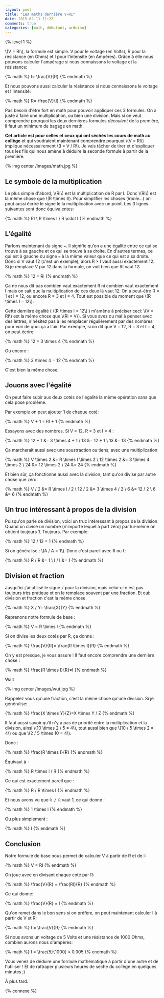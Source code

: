 ```yaml
---
layout: post
title: "Les maths derrière V=RI"
date: 2015-02-11 11:22
comments: true
categories: [math, débutant, arduino]
---
```


{% level 1 %}

\\(V = RI\\), la formule est simple. V pour le voltage (en Volts), R pour la
résistance (en Ohms) et I pour l'intensité (en Ampères).  Grâce à elle nous
pouvons calculer l'ampérage si nous connaissons le voltage et la résistance:

{% math %}
  I= \frac{V}{R}
{% endmath %}

Et nous pouvons aussi calculer la résistance si nous connaissons le voltage et
l'intensité:

{% math %}
  R= \frac{V}{I}
{% endmath %}

Pas besoin d'être fort en math pour pouvoir appliquer ces 3 formules. On a
juste à faire une multiplication, ou bien une division. Mais si on veut
comprendre pourquoi les deux dernières formules *découlent* de la première, il
faut un minimum de bagage en math.

**Cet article est pour celles et ceux qui ont séchés les cours de math au
collège** et qui voudraient maintenant comprendre pourquoi \\(V = RI\\) implique
nécessairement \\(I = V / R\\). Je vais tâcher de tirer et d'expliquer tous les
fils qui nous amène à déduire la seconde formule à partir de la première.

{% img center /images/math.jpg %}

<!-- more -->

Le symbole de la multiplication
-------------------------------

Le plus simple d'abord, \\(RI\\) est la multiplication de R par I.
Donc \\(RI\\) est la même chose que \\(R \times I\\).
Pour simplifier les choses (*ironie…*) on peut aussi
écrire le signe le la multiplication avec un point.
Les 3 lignes suivantes sont donc équivalentes:

{% math %}
  RI            \\
  R \times I    \\
  R \cdot I
{% endmath %}

L'égalité
---------

Parlons maintenant du signe `=`. Il signifie qu'on a une égalité entre ce qui
se trouve à sa gauche et ce qui se trouve à sa droite. En d'autres termes, ce
qui est à gauche du signe `=` à la même valeur que ce qui est à sa droite.
Donc si V vaut 12 (c'est un exemple), alors R × I vaut
aussi exactement 12. Si je remplace V par 12 dans la formule, on voit bien que
RI vaut 12:

{% math %}
  12 = RI
{% endmath %}


Ça ne nous
dit pas combien vaut exactement R ni combien vaut exactement I mais on sait
que la multiplication de ces deux là vaut 12. On a peut-être R = 1 et I = 12, ou
encore R = 3 et I = 4. Tout est possible du moment que \\(R \times I = 12\\).

Cette dernière égalité ( \\(R \times I = 12\\) ) m'amène à préciser ceci:
\\(V = RI\\) est la
même chose que \\(RI = V\\). Si vous avez du mal à penser avec des lettres,
n'hésitez pas à les remplacer régulièrement par des nombres pour voir de quoi
ça a l'air. Par exemple, si on dit que V = 12, R = 3 et I = 4, on peut écrire:

{% math %}
  12 = 3 \times 4
{% endmath %}

Ou encore :

{% math %}
  3 \times 4 = 12
{% endmath %}

C'est bien la même chose.

Jouons avec l'égalité
---------------------

On peut faire subir aux deux cotés de l'égalité la même opération sans que cela
pose problème.

Par exemple on peut ajouter 1 de chaque coté:

{% math %}
  V + 1 = RI + 1
{% endmath %}

Essayons avec des nombres. Si V = 12, R = 3 et I = 4 :

{% math %}
12 + 1 &= 3 \times 4 + 1 \\
13 &= 12 + 1 \\
13 &= 13
{% endmath %}

Ça marcherait aussi avec une soustraction ou tiens, avec une multiplication:

{% math %}
V \times 2 &= R \times I \times 2 \\
12 \times 2 &= 3 \times 4 \times 2 \\
24 &= 12 \times 2 \\
24 &= 24
{% endmath %}

Et bien sûr, ça fonctionne aussi avec la division, tant qu'on divise par
autre chose que zéro:

{% math %}
V / 2 &= R \times I / 2 \\
12 / 2 &= 3 \times 4 / 2 \\
6 &= 12 / 2 \\
6 &= 6
{% endmath %}

Un truc intéressant à propos de la division
-------------------------------------------

Puisqu'on parle de division, voici un truc intéressant à propos de la division.
Quand on divise un nombre (n'importe lequel à part zéro) par lui-même on obtient toujours 1.
Toujours. Par exemple:

{% math %}
  12 / 12 = 1
{% endmath %}

Si on généralise : \\(A / A = 1\\). Donc c'est pareil avec R ou I :

{% math %}
  R / R &= 1 \\
  I / I &= 1
{% endmath %}

Division et fraction
--------------------

Jusqu'ici j'ai utilisé le signe `/` pour la division, mais celui-ci n'est pas
toujours très pratique et on le remplace souvent par une fraction. Et oui:
division et fraction c'est la même chose.

{% math %}
  X / Y= \frac{X}{Y}
{% endmath %}

Reprenons notre formule de base :

{% math %}
  V = R \times I
{% endmath %}

Si on divise les deux cotés par R, ça donne :

{% math %}
  \frac{V}{R}= \frac{R \times I}{R}
{% endmath %}

On y est presque, je vous assure ! Il faut encore comprendre une dernière chose :

{% math %}
  \frac{R \times I}{R}=I
{% endmath %}

Wait

{% img center /images/wut.jpg %}

Rappelez vous qu'une fraction, c'est la même chose qu'une division. Si je
généralise:

{% math %}
  \frac{X \times Y}{Z}=X \times Y / Z
{% endmath %}

Il faut aussi savoir qu'il n'y a pas de priorité entre la multiplication et
la division, ainsi \\(10 \times 2 / 5 = 4\\), tout aussi bien que
\\(10 / 5 \times 2 = 4\\) ou que \\(2 / 5 \times 10 = 4\\).

Donc :

{% math %}
  \frac{R \times I}{R}
{% endmath %}

Équivaut à :

{% math %}
  R \times I / R
{% endmath %}

Ce qui est exactement pareil que :

{% math %}
  R / R \times I
{% endmath %}

Et nous avons vu que `R / R` vaut 1, ce qui donne :

{% math %}
  1 \times I
{% endmath %}

Ou plus simplement :

{% math %}
  I
{% endmath %}

Conclusion
----------

Notre formule de base nous permet de calculer V à partir de R et de I:

{% math %}
  V = RI
{% endmath %}

On joue avec en divisant chaque coté par R:

{% math %}
  \frac{V}{R} = \frac{RI}{R}
{% endmath %}

Ce qui donne:

{% math %}
  \frac{V}{R} = I
{% endmath %}

Qu'on remet dans le bon sens si on préfère, on peut maintenant calculer I à
partir de V et R:

{% math %}
  I = \frac{V}{R}
{% endmath %}

Si nous avons un voltage de 5 Volts et une résistance de 1000 Ohms, combien
aurons nous d'ampères:

{% math %}
  I = \frac{5}{1000} = 0.005
{% endmath %}

Vous venez de déduire une formule mathématique à partir d'une autre et de
l'utiliser !
Et de rattraper plusieurs heures de sèche du collège en quelques minutes ;)

À plus tard.

{% connexe %}
